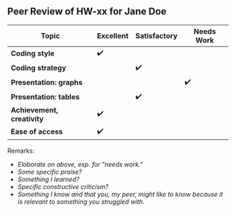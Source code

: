 Peer Review of HW-xx for Jane Doe
----------------------------------------------------
Topic                       | Excellent | Satisfactory | Needs Work |
----------------------------|-----|-----|-----|
**Coding style**            | :heavy_check_mark: |  |  |
**Coding strategy**         |  | :heavy_check_mark: |  |
**Presentation: graphs**    |  |  | :heavy_check_mark: |
**Presentation: tables**    |  | :heavy_check_mark:  |  |
**Achievement, creativity** | :heavy_check_mark: |  |  |
**Ease of access**          | :heavy_check_mark: |  |  |

Remarks:

- *Elaborate on above, esp. for "needs work."*
- *Some specific praise?*
- *Something I learned?*
- *Specific constructive criticism?*
- *Something I know and that you, my peer, might like to know because it is relevant to something you struggled with.*
